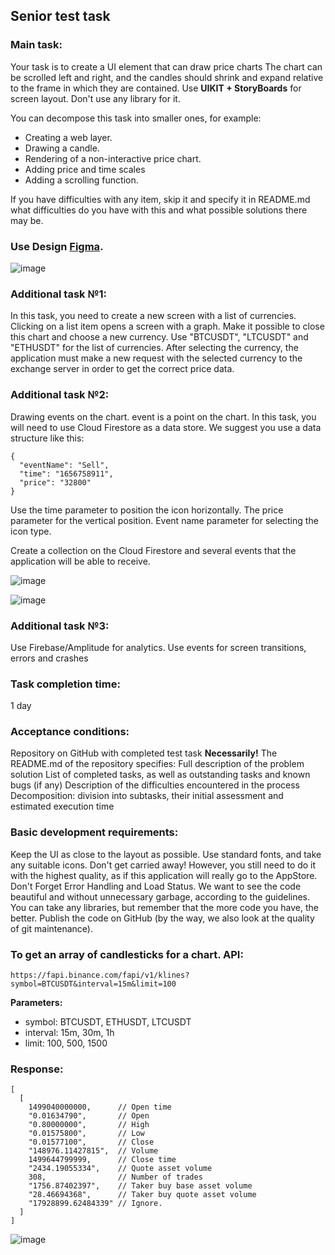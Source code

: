 ## Senior test task 

### Main task:
Your task is to create a UI element that can draw price charts
The chart can be scrolled left and right, and the candles should shrink and expand relative to the frame in which they are contained.
Use **UIKIT + StoryBoards** for screen layout. Don't use any library for it.

You can decompose this task into smaller ones, for example:
- Creating a web layer.
- Drawing a candle.
- Rendering of a non-interactive price chart.
- Adding price and time scales
- Adding a scrolling function.

If you have difficulties with any item, skip it and specify it in README.md what difficulties do you have with this and what possible solutions there may be.

### Use Design [Figma](https://www.figma.com/file/uVCfFE9Jylx3UteucIbH8i/Candlestick-Chart-Test?node-id=408%3A123).

![image](https://user-images.githubusercontent.com/29371921/175809761-263f4fc7-e918-4884-9ba6-5debb4a7b72d.png)

### Additional task №1:
In this task, you need to create a new screen with a list of currencies.
Clicking on a list item opens a screen with a graph. Make it possible to close this chart and choose a new currency.
Use "BTCUSDT", "LTCUSDT" and "ETHUSDT" for the list of currencies.
After selecting the currency, the application must make a new request with the selected currency to the exchange server in order to get the correct price data.

### Additional task №2:
Drawing events on the chart. event is a point on the chart.
In this task, you will need to use Cloud Firestore as a data store.
We suggest you use a data structure like this:

```
{
  "eventName": "Sell",
  "time": "1656758911",
  "price": "32800"
}
```

Use the time parameter to position the icon horizontally. The price parameter for the vertical position. Event name parameter for selecting the icon type.

Create a collection on the Cloud Firestore and several events that the application will be able to receive.

![image](https://user-images.githubusercontent.com/29371921/176998095-40deac07-f546-4b8d-a6c3-bd752a18b8e5.png)


![image](https://user-images.githubusercontent.com/29371921/175809836-08f29925-7ade-4e4a-a218-1aae0c377cd2.png)


### Additional task №3:
Use Firebase/Amplitude for analytics.
Use events for screen transitions, errors and crashes

### Task completion time:
1 day

### Acceptance conditions:
Repository on GitHub with completed test task
**Necessarily!** The README.md of the repository specifies:
Full description of the problem solution
List of completed tasks, as well as outstanding tasks and known bugs (if any)
Description of the difficulties encountered in the process
Decomposition: division into subtasks, their initial assessment and estimated execution time

### Basic development requirements:
Keep the UI as close to the layout as possible.
Use standard fonts, and take any suitable icons.
Don't get carried away! However, you still need to do it with the highest quality, as if this application will really go to the AppStore.
Don't Forget Error Handling and Load Status.
We want to see the code beautiful and without unnecessary garbage, according to the guidelines.
You can take any libraries, but remember that the more code you have, the better.
Publish the code on GitHub (by the way, we also look at the quality of git maintenance).

### To get an array of candlesticks for a chart. API:
```
https://fapi.binance.com/fapi/v1/klines?symbol=BTCUSDT&interval=15m&limit=100
```
**Parameters:**
- symbol: BTCUSDT, ETHUSDT, LTCUSDT
- interval: 15m, 30m, 1h
- limit: 100, 500, 1500

### Response:
```
[
  [
    1499040000000,      // Open time
    "0.01634790",       // Open
    "0.80000000",       // High
    "0.01575800",       // Low
    "0.01577100",       // Close
    "148976.11427815",  // Volume
    1499644799999,      // Close time
    "2434.19055334",    // Quote asset volume
    308,                // Number of trades
    "1756.87402397",    // Taker buy base asset volume
    "28.46694368",      // Taker buy quote asset volume
    "17928899.62484339" // Ignore.
  ]
]
```

![image](https://user-images.githubusercontent.com/29371921/175809851-7bf28f3d-f9be-40b3-9a65-e3ab535849ef.png)


